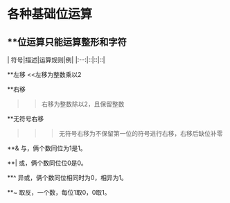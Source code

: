 # **各种基础位运算**
## **位运算只能运算整形和字符

| 符号|描述|运算规则|例|
|:--:|::|::|::|









**左移
<<左移为整数乘以2</br>

**右移
>>右移为整数除以2，且保留整数</br>

**无符号右移
>>>无符号右移为不保留第一位的符号进行右移，右移后缺位补零</br>

**&
与，俩个数同位为1是1。

**|
或，俩个数同位位0是0。

**^
异或，俩个数同位相同时为0，相异为1。

**~
取反，一个数，每位1取0，0取1。
